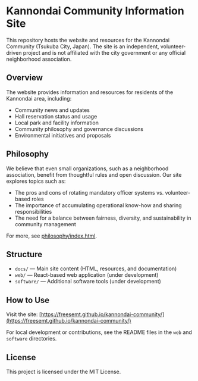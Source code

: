 
# Kannondai Community Information Site

This repository hosts the website and resources for the Kannondai Community (Tsukuba City, Japan). The site is an independent, volunteer-driven project and is not affiliated with the city government or any official neighborhood association.

## Overview

The website provides information and resources for residents of the Kannondai area, including:
- Community news and updates
- Hall reservation status and usage
- Local park and facility information
- Community philosophy and governance discussions
- Environmental initiatives and proposals

## Philosophy

We believe that even small organizations, such as a neighborhood association, benefit from thoughtful rules and open discussion. Our site explores topics such as:
- The pros and cons of rotating mandatory officer systems vs. volunteer-based roles
- The importance of accumulating operational know-how and sharing responsibilities
- The need for a balance between fairness, diversity, and sustainability in community management

For more, see [philosophy/index.html](docs/philosophy/index.html).

## Structure

- `docs/` — Main site content (HTML, resources, and documentation)
- `web/` — React-based web application (under development)
- `software/` — Additional software tools (under development)

## How to Use

Visit the site: [https://freesemt.github.io/kannondai-community/](https://freesemt.github.io/kannondai-community/)

For local development or contributions, see the README files in the `web` and `software` directories.

## License

This project is licensed under the MIT License.